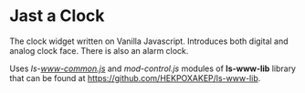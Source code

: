 Jast a Clock
============
The clock widget written on Vanilla Javascript. Introduces both digital and analog clock face.
There is also an alarm clock.

Uses <i>ls-www-common.js</i> and <i>mod-control.js</i> modules of <b>ls-www-lib</b> library that can be found at
https://github.com/HEKPOXAKEP/ls-www-lib.
